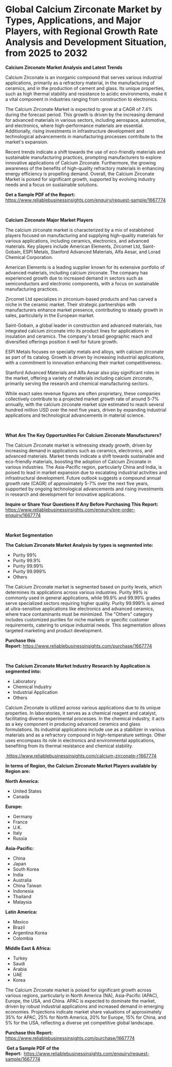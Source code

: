 <p><h1>Global Calcium Zirconate Market by Types, Applications, and Major Players, with Regional Growth Rate Analysis and Development Situation, from 2025 to 2032</h1></p><p><strong>Calcium Zirconate Market Analysis and Latest Trends</strong></p>
<p><p>Calcium Zirconate is an inorganic compound that serves various industrial applications, primarily as a refractory material, in the manufacturing of ceramics, and in the production of cement and glass. Its unique properties, such as high thermal stability and resistance to acidic environments, make it a vital component in industries ranging from construction to electronics.</p><p>The Calcium Zirconate Market is expected to grow at a CAGR of 7.4% during the forecast period. This growth is driven by the increasing demand for advanced materials in various sectors, including aerospace, automotive, and electronics, where high-performance materials are essential. Additionally, rising investments in infrastructure development and technological advancements in manufacturing processes contribute to the market's expansion.</p><p>Recent trends indicate a shift towards the use of eco-friendly materials and sustainable manufacturing practices, prompting manufacturers to explore innovative applications of Calcium Zirconate. Furthermore, the growing awareness of the benefits of high-quality refractory materials in enhancing energy efficiency is propelling demand. Overall, the Calcium Zirconate Market is poised for significant growth, supported by evolving industry needs and a focus on sustainable solutions.</p></p>
<p><strong>Get a Sample PDF of the Report:&nbsp;</strong> <a href="https://www.reliablebusinessinsights.com/enquiry/request-sample/1667774?utm_campaign=100&utm_medium=2&utm_source=Github&utm_content=ia&utm_term=18042025&utm_id=calcium-zirconate">https://www.reliablebusinessinsights.com/enquiry/request-sample/1667774</a></p>
<p>&nbsp;</p>
<p><strong>Calcium Zirconate Major Market Players</strong></p>
<p><p>The calcium zirconate market is characterized by a mix of established players focused on manufacturing and supplying high-quality materials for various applications, including ceramics, electronics, and advanced materials. Key players include American Elements, Zircomet Ltd, Saint-Gobain, ESPI Metals, Stanford Advanced Materials, Alfa Aesar, and Lorad Chemical Corporation.</p><p>American Elements is a leading supplier known for its extensive portfolio of advanced materials, including calcium zirconate. The company has experienced growth due to increased demand in sectors such as semiconductors and electronic components, with a focus on sustainable manufacturing practices.</p><p>Zircomet Ltd specializes in zirconium-based products and has carved a niche in the ceramic market. Their strategic partnerships with manufacturers enhance market presence, contributing to steady growth in sales, particularly in the European market.</p><p>Saint-Gobain, a global leader in construction and advanced materials, has integrated calcium zirconate into its product lines for applications in insulation and ceramics. The company's broad geographic reach and diversified offerings position it well for future growth.</p><p>ESPI Metals focuses on specialty metals and alloys, with calcium zirconate as part of its catalog. Growth is driven by increasing industrial applications, with a commitment to innovation enhancing their market competitiveness.</p><p>Stanford Advanced Materials and Alfa Aesar also play significant roles in the market, offering a variety of materials including calcium zirconate, primarily serving the research and chemical manufacturing sectors.</p><p>While exact sales revenue figures are often proprietary, these companies collectively contribute to a projected market growth rate of around 5-7% annually, with the calcium zirconate market size estimated to reach several hundred million USD over the next five years, driven by expanding industrial applications and technological advancements in material science.</p></p>
<p>&nbsp;</p>
<p><strong>What Are The Key Opportunities For Calcium Zirconate Manufacturers?</strong></p>
<p><p>The Calcium Zirconate market is witnessing steady growth, driven by increasing demand in applications such as ceramics, electronics, and advanced materials. Market trends indicate a shift towards sustainable and eco-friendly materials, boosting the adoption of Calcium Zirconate in various industries. The Asia-Pacific region, particularly China and India, is poised to lead in market expansion due to escalating industrial activities and infrastructural development. Future outlook suggests a compound annual growth rate (CAGR) of approximately 5-7% over the next five years, supported by ongoing technological advancements and rising investments in research and development for innovative applications.</p></p>
<p><strong>Inquire or Share Your Questions If Any Before Purchasing This Report:</strong> <a href="https://www.reliablebusinessinsights.com/enquiry/pre-order-enquiry/1667774?utm_campaign=100&utm_medium=2&utm_source=Github&utm_content=ia&utm_term=18042025&utm_id=calcium-zirconate">https://www.reliablebusinessinsights.com/enquiry/pre-order-enquiry/1667774</a></p>
<p>&nbsp;</p>
<p><strong>Market Segmentation</strong></p>
<p><strong>The Calcium Zirconate Market Analysis by types is segmented into:</strong></p>
<p><ul><li>Purity 99%</li><li>Purity 99.9%</li><li>Purity 99.99%</li><li>Purity 99.999%</li><li>Others</li></ul></p>
<p><p>The Calcium Zirconate market is segmented based on purity levels, which determines its applications across various industries. Purity 99% is commonly used in general applications, while 99.9% and 99.99% grades serve specialized sectors requiring higher quality. Purity 99.999% is aimed at ultra-sensitive applications like electronics and advanced ceramics, where trace contaminants must be minimized. The "Others" category includes customized purities for niche markets or specific customer requirements, catering to unique industrial needs. This segmentation allows targeted marketing and product development.</p></p>
<p><strong>Purchase this Report:&nbsp;</strong><a href="https://www.reliablebusinessinsights.com/purchase/1667774?utm_campaign=100&utm_medium=2&utm_source=Github&utm_content=ia&utm_term=18042025&utm_id=calcium-zirconate">https://www.reliablebusinessinsights.com/purchase/1667774</a></p>
<p>&nbsp;</p>
<p><strong>The Calcium Zirconate Market Industry Research by Application is segmented into:</strong></p>
<p><ul><li>Laboratory</li><li>Chemical Industry</li><li>Industrial Application</li><li>Others</li></ul></p>
<p><p>Calcium Zirconate is utilized across various applications due to its unique properties. In laboratories, it serves as a chemical reagent and catalyst, facilitating diverse experimental processes. In the chemical industry, it acts as a key component in producing advanced ceramics and glass formulations. Its industrial applications include use as a stabilizer in various materials and as a refractory compound in high-temperature settings. Other uses encompass its role in electronics and environmental applications, benefiting from its thermal resistance and chemical stability.</p></p>
<p><a href="https://www.reliablebusinessinsights.com/calcium-zirconate-r1667774?utm_campaign=100&utm_medium=2&utm_source=Github&utm_content=ia&utm_term=18042025&utm_id=calcium-zirconate">&nbsp;https://www.reliablebusinessinsights.com/calcium-zirconate-r1667774</a></p>
<p><strong>In terms of Region, the Calcium Zirconate Market Players available by Region are:</strong></p>
<p>
    <p> <strong> North America: </strong>
        <ul>
            <li>United States</li>
            <li>Canada</li>
        </ul>
        </p> 
    <p> <strong> Europe: </strong>
        <ul>
            <li>Germany</li>
            <li>France</li>
            <li>U.K.</li>
            <li>Italy</li>
            <li>Russia</li>
        </ul>
        </p> 
    <p> <strong> Asia-Pacific: </strong>
        <ul>
            <li>China</li>
            <li>Japan</li>
            <li>South Korea</li>
            <li>India</li>
            <li>Australia</li>
            <li>China Taiwan</li>
            <li>Indonesia</li>
            <li>Thailand</li>
            <li>Malaysia</li>
        </ul>
        </p> 
    <p> <strong> Latin America: </strong>
        <ul>
            <li>Mexico</li>
            <li>Brazil</li>
            <li>Argentina Korea</li>
            <li>Colombia</li>
        </ul>
        </p> 
    <p> <strong> Middle East & Africa: </strong>
        <ul>
            <li>Turkey</li>
            <li>Saudi</li>
            <li>Arabia</li>
            <li>UAE</li>
            <li>Korea</li>
        </ul>
    </p>
    </p>
<p><p>The Calcium Zirconate market is poised for significant growth across various regions, particularly in North America (NA), Asia-Pacific (APAC), Europe, the USA, and China. APAC is expected to dominate the market, driven by robust industrial applications and increased demand in emerging economies. Projections indicate market share valuations of approximately 35% for APAC, 25% for North America, 20% for Europe, 15% for China, and 5% for the USA, reflecting a diverse yet competitive global landscape.</p></p>
<p><strong>Purchase this Report: </strong><a href="https://www.reliablebusinessinsights.com/purchase/1667774?utm_campaign=100&utm_medium=2&utm_source=Github&utm_content=ia&utm_term=18042025&utm_id=calcium-zirconate">https://www.reliablebusinessinsights.com/purchase/1667774</a></p>
<p>&nbsp;<strong>Get a Sample PDF of the Report:&nbsp;&nbsp;</strong><a href="https://www.reliablebusinessinsights.com/enquiry/request-sample/1667774?utm_campaign=100&utm_medium=2&utm_source=Github&utm_content=ia&utm_term=18042025&utm_id=calcium-zirconate">https://www.reliablebusinessinsights.com/enquiry/request-sample/1667774</a></p>
<p><strong></strong></p>
<p><p></p><p></p><p></p></p>
